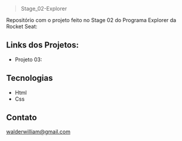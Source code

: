 >Stage_02-Explorer

Repositório com o projeto feito no Stage 02 do Programa Explorer da Rocket Seat:

## Links dos Projetos:

- Projeto 03:

## Tecnologias
- Html
- Css

## Contato
walderwilliam@gmail.com
